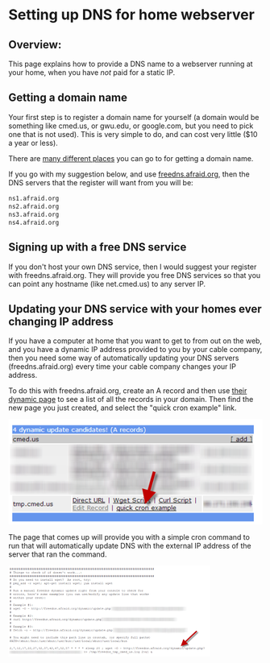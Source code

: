 # Setting up DNS for home webserver

## Overview: 
This page explains how to provide a DNS name to a webserver running at your home, when you have *not* paid for a static IP.   

## Getting a domain name
Your first step is to register a domain name for yourself (a domain would be something like cmed.us, or gwu.edu, or google.com, but you need to pick one that is not used).  This is very simple to do, and can cost very little ($10 a year or less).  

There are [many different places](https://www.google.com/?gws_rd=ssl#q=registering+a+domain+name) you can go to for getting a domain name.  

If you go with my suggestion below, and use [freedns.afraid.org](http://freedns.afraid.org/), then the DNS servers that the register will want from you will be: 
```
ns1.afraid.org
ns2.afraid.org
ns3.afraid.org
ns4.afraid.org
```

## Signing up with a free DNS service
If you don't host your own DNS service, then I would suggest your register with freedns.afraid.org.  They will provide you free DNS services so that you can point any hostname (like net.cmed.us) to any server IP.  

 
## Updating your DNS service with your homes ever changing IP address
If you have a computer at home that you want to get to from out on the web, and you have a dynamic IP address provided to you by your cable company, then you need some way of automatically updating your DNS servers (freedns.afraid.org) every time your cable company changes your IP address. 

To do this with freedns.afraid.org, create an A record and then use [their dynamic page](http://freedns.afraid.org/dynamic/) to see a list of all the records in your domain. Then find the new page you just created, and select the "quick cron example" link.  

<img src="../img/dyn-dns.png">

The page that comes up will provide you with a simple cron command to run that will automatically update DNS with the external IP address of the server that ran the command.  

<img src="../img/dyn-dns2.png">

